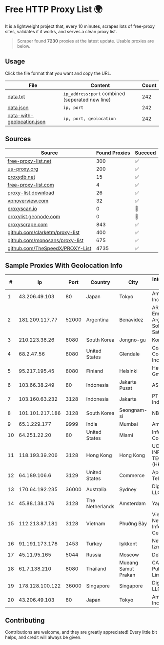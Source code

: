 
# Free HTTP Proxy List 🌍

It is a lightweight project that, every 10 minutes, scrapes lots of free-proxy sites, validates if it works, and serves a clean proxy list.


> Scraper found **7230** proxies at the latest update. Usable proxies are below.

## Usage

Click the file format that you want and copy the URL.


|File|Content|Count|
|----|-------|-----|
|[data.txt](https://raw.githubusercontent.com/themiralay/Proxy-List-World/master/data.txt)|`ip_address:port` combined (seperated new line)|242|
|[data.json](https://raw.githubusercontent.com/themiralay/Proxy-List-World/master/data.json)|`ip, port`|242|
|[data-with-geolocation.json](https://raw.githubusercontent.com/themiralay/Proxy-List-World/master/data-with-geolocation.json)|`ip, port, geolocation`|242|

## Sources

|Source|Found Proxies|Succeed|
|------|-------------|-------|
|[free-proxy-list.net](https://free-proxy-list.net)|300|✅|
|[us-proxy.org](https://www.us-proxy.org)|200|✅|
|[proxydb.net](http://proxydb.net)|15|✅|
|[free-proxy-list.com](https://free-proxy-list.com/?page=&port=&type%5B%5D=http&type%5B%5D=https&up_time=0&search=Search)|4|✅|
|[proxy-list.download](https://www.proxy-list.download/HTTP)|26|✅|
|[vpnoverview.com](https://vpnoverview.com/privacy/anonymous-browsing/free-proxy-servers)|32|✅|
|[proxyscan.io](https://www.proxyscan.io)|0|🚫|
|[proxylist.geonode.com](https://proxylist.geonode.com/api/proxy-list?limit=300&page=1&sort_by=lastChecked&sort_type=desc&protocols=http,https)|0|🚫|
|[proxyscrape.com](https://api.proxyscrape.com/v2/?request=displayproxies&protocol=http&timeout=10000&country=all&ssl=all&anonymity=all)|843|✅|
|[github.com/clarketm/proxy-list](https://raw.githubusercontent.com/clarketm/proxy-list/master/proxy-list-raw.txt)|400|✅|
|[github.com/monosans/proxy-list](https://raw.githubusercontent.com/monosans/proxy-list/main/proxies/http.txt)|675|✅|
|[github.com/TheSpeedX/PROXY-List](https://raw.githubusercontent.com/TheSpeedX/PROXY-List/master/http.txt)|4735|✅|


## Sample Proxies With Geolocation Info

|#|Ip|Port|Country|City|Internet Service Provider|
|-|--|----|-------|----|-------------------------|
|1|43.206.49.103|80|Japan|Tokyo|Amazon.com, Inc.|
|2|181.209.117.77|52000|Argentina|Benavidez|ARSAT - Empresa Argentina de Soluciones Satelitales S.A|
|3|210.223.38.26|8080|South Korea|Jongno-gu|Korea Telecom|
|4|68.2.47.56|8080|United States|Glendale|Cox Communications Inc.|
|5|95.217.195.45|8080|Finland|Helsinki|Hetzner Online GmbH|
|6|103.66.38.249|80|Indonesia|Jakarta Pusat|ASIANET-IP|
|7|103.160.63.232|3128|Indonesia|Jakarta|PT Herza Digital Indonesia|
|8|101.101.217.186|3128|South Korea|Seongnam-si|NBP|
|9|65.1.229.177|9999|India|Mumbai|Amazon.com|
|10|64.251.22.20|80|United States|Miami|Infolink Global Corporation|
|11|118.193.39.206|3128|Hong Kong|Hong Kong|UCLOUD INFORMATION TECHNOLOGY (HK) LIMITED|
|12|64.189.106.6|3129|United States|Commerce|Apogee Telecom Inc.|
|13|170.64.192.235|36000|Australia|Sydney|DigitalOcean, LLC|
|14|45.88.138.176|3128|The Netherlands|Amsterdam|Yaglom Labs Ltd|
|15|112.213.87.181|3128|Vietnam|Phường Bảy|Vietnam Internet Network Information Center|
|16|91.191.173.178|1453|Turkey|Işıkkent|Netdirekt A.S. Izmir|
|17|45.11.95.165|5044|Russia|Moscow|Delta Ltd|
|18|61.7.138.210|8080|Thailand|Mueang Samut Prakan|CAT Telecom Public Company Limited|
|19|178.128.100.122|36000|Singapore|Singapore|DigitalOcean, LLC|
|20|43.206.49.103|80|Japan|Tokyo|Amazon.com, Inc.|



## Contributing

Contributions are welcome, and they are greatly appreciated! Every
little bit helps, and credit will always be given.

